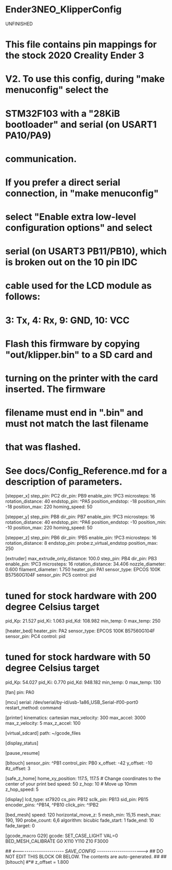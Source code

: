 # Ender3NEO_KlipperConfig
UNFINISHED

# This file contains pin mappings for the stock 2020 Creality Ender 3
# V2. To use this config, during "make menuconfig" select the
# STM32F103 with a "28KiB bootloader" and serial (on USART1 PA10/PA9)
# communication.

# If you prefer a direct serial connection, in "make menuconfig"
# select "Enable extra low-level configuration options" and select
# serial (on USART3 PB11/PB10), which is broken out on the 10 pin IDC
# cable used for the LCD module as follows:
# 3: Tx, 4: Rx, 9: GND, 10: VCC

# Flash this firmware by copying "out/klipper.bin" to a SD card and
# turning on the printer with the card inserted. The firmware
# filename must end in ".bin" and must not match the last filename
# that was flashed.

# See docs/Config_Reference.md for a description of parameters.

[stepper_x]
step_pin: PC2
dir_pin: PB9
enable_pin: !PC3
microsteps: 16
rotation_distance: 40
endstop_pin: ^PA5
position_endstop: -18
position_min: -18
position_max: 220
homing_speed: 50

[stepper_y]
step_pin: PB8
dir_pin: PB7
enable_pin: !PC3
microsteps: 16
rotation_distance: 40
endstop_pin: ^PA6
position_endstop: -10
position_min: -10
position_max: 220
homing_speed: 50

[stepper_z]
step_pin: PB6
dir_pin: !PB5
enable_pin: !PC3
microsteps: 16
rotation_distance: 8
endstop_pin: probe:z_virtual_endstop
position_max: 250

[extruder]
max_extrude_only_distance: 100.0
step_pin: PB4
dir_pin: PB3
enable_pin: !PC3
microsteps: 16
rotation_distance: 34.406
nozzle_diameter: 0.600
filament_diameter: 1.750
heater_pin: PA1
sensor_type: EPCOS 100K B57560G104F
sensor_pin: PC5
control: pid
# tuned for stock hardware with 200 degree Celsius target
pid_Kp: 21.527
pid_Ki: 1.063
pid_Kd: 108.982
min_temp: 0
max_temp: 250

[heater_bed]
heater_pin: PA2
sensor_type: EPCOS 100K B57560G104F
sensor_pin: PC4
control: pid
# tuned for stock hardware with 50 degree Celsius target
pid_Kp: 54.027
pid_Ki: 0.770
pid_Kd: 948.182
min_temp: 0
max_temp: 130

[fan]
pin: PA0

[mcu]
serial: /dev/serial/by-id/usb-1a86_USB_Serial-if00-port0
restart_method: command

[printer]
kinematics: cartesian
max_velocity: 300
max_accel: 3000
max_z_velocity: 5
max_z_accel: 100

[virtual_sdcard]
path: ~/gcode_files

[display_status]

[pause_resume]

[bltouch]
sensor_pin: ^PB1
control_pin: PB0 
x_offset: -42
y_offset: -10
#z_offset: 3

[safe_z_home]
home_xy_position: 117.5, 117.5 # Change coordinates to the center of your print bed
speed: 50
z_hop: 10                 # Move up 10mm
z_hop_speed: 5

[display]
lcd_type: st7920
cs_pin: PB12
sclk_pin: PB13
sid_pin: PB15
encoder_pins: ^PB14, ^PB10
click_pin: ^!PB2

[bed_mesh]
speed: 120
horizontal_move_z: 5
mesh_min: 15,15
mesh_max: 190, 190
probe_count: 6,6
algorithm: bicubic
fade_start: 1
fade_end: 10
fade_target: 0

[gcode_macro G29]
gcode:
    SET_CASE_LIGHT VAL=0
    BED_MESH_CALIBRATE
    G0 X110 Y110 Z10 F3000

#*# <---------------------- SAVE_CONFIG ---------------------->
#*# DO NOT EDIT THIS BLOCK OR BELOW. The contents are auto-generated.
#*#
#*# [bltouch]
#*# z_offset = 1.800
